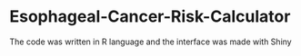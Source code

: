 # Esophageal-Cancer-Risk-Calculator
The code was written in R language and the interface was made with Shiny
